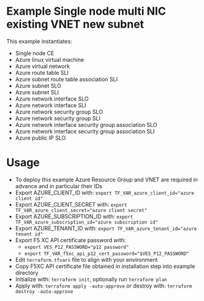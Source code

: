 # Example Single node multi NIC existing VNET new subnet

This example instantiates:

- Single node CE
- Azure linux virtual machine
- Azure virtual network
- Azure route table SLI
- Azure subnet route table association SLI
- Azure subnet SLO
- Azure subnet SLI
- Azure network interface SLO
- Azure network interface SLI
- Azure network security group SLO
- Azure network security group SLI
- Azure network interface security group association SLO
- Azure network interface security group association SLI
- Azure public IP SLO

# Usage

- To deploy this example Azure Resource Group and VNET are required in advance and in particular their IDs
- Export AZURE_CLIENT_ID with: `export TF_VAR_azure_client_id="azure client id"`
- Export AZURE_CLIENT_SECRET with: `export TF_VAR_azure_client_secret="azure client secret"`
- Export AZURE_SUBSCRIPTION_ID with: `export TF_VAR_azure_subscription_id="azure subscription id"`
- Export AZURE_TENANT_ID with: `export TF_VAR_azure_tenant_id="azure tenant id"`
- Export F5 XC API certificate password with:
    * `export VES_P12_PASSWORD="p12 password"`
    * `export TF_VAR_f5xc_api_p12_cert_password="$VES_P12_PASSWORD"`
- Edit `terraform.tfvars` file to align with your environment
- Copy F5XC API certificate file obtained in installation step into example directory
- Initialize with: `terraform init`, optionally run `terraform plan`
- Apply with: `terraform apply -auto-approve` or destroy with: `terraform destroy -auto-approve`